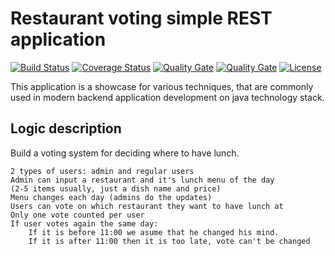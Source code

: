 # Restaurant voting simple REST application

[![Build Status](https://travis-ci.org/t-izbassar/topjava-graduation.svg?branch=master)](https://travis-ci.org/t-izbassar/topjava-graduation)
[![Coverage Status](https://codecov.io/gh/t-izbassar/topjava-graduation/branch/master/graph/badge.svg)](https://codecov.io/gh/t-izbassar/topjava-graduation)
[![Quality Gate](https://sonarqube.com/api/badges/gate?key=com.github.tizbassar:topjava-graduation)](https://sonarqube.com/dashboard/index/com.github.tizbassar:topjava-graduation)
[![Quality Gate](https://sonarqube.com/api/badges/gate?key=com.github.tizbassar:topjava-graduation&metric=sqale_debt_ratio)](https://sonarqube.com/dashboard/index/com.github.tizbassar:topjava-graduation)
[![License](https://img.shields.io/badge/license-MIT-green.svg)](https://github.com/t-izbassar/topjava-graduation/blob/master/LICENSE)

This application is a showcase for various
techniques, that are commonly used in modern
backend application development on java
technology stack.

## Logic description

Build a voting system for deciding where to have lunch.

    2 types of users: admin and regular users
    Admin can input a restaurant and it's lunch menu of the day 
    (2-5 items usually, just a dish name and price)
    Menu changes each day (admins do the updates)
    Users can vote on which restaurant they want to have lunch at
    Only one vote counted per user
    If user votes again the same day:
        If it is before 11:00 we asume that he changed his mind.
        If it is after 11:00 then it is too late, vote can't be changed
